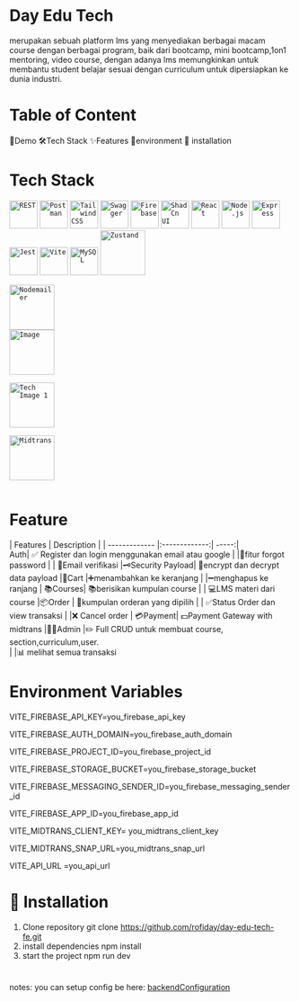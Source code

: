 # Day Edu Tech
merupakan sebuah platform lms yang menyediakan berbagai macam course dengan berbagai program, baik dari bootcamp, mini bootcamp,1on1 mentoring, video course, dengan adanya lms memungkinkan untuk membantu student belajar sesuai dengan curriculum untuk dipersiapkan ke dunia industri.

# Table of Content
 🎥Demo
 🛠️Tech Stack
 ✨Features
 🔐environment
 🚀 installation

# Tech Stack

 <div> <code><img width="50" src="https://raw.githubusercontent.com/marwin1991/profile-technology-icons/refs/heads/main/icons/rest.png" alt="REST" title="REST"/></code> <code><img width="50" src="https://raw.githubusercontent.com/marwin1991/profile-technology-icons/refs/heads/main/icons/postman.png" alt="Postman" title="Postman"/></code> <code><img width="50" src="https://raw.githubusercontent.com/marwin1991/profile-technology-icons/refs/heads/main/icons/tailwind_css.png" alt="Tailwind CSS" title="Tailwind CSS"/></code> <code><img width="50" src="https://raw.githubusercontent.com/marwin1991/profile-technology-icons/refs/heads/main/icons/swagger.png" alt="Swagger" title="Swagger"/></code> <code><img width="50" src="https://raw.githubusercontent.com/marwin1991/profile-technology-icons/refs/heads/main/icons/firebase.png" alt="Firebase" title="Firebase"/></code> <code><img width="50" src="https://raw.githubusercontent.com/marwin1991/profile-technology-icons/refs/heads/main/icons/shadcn_ui.png" alt="ShadCn UI" title="ShadCn UI"/></code> <code><img width="50" src="https://raw.githubusercontent.com/marwin1991/profile-technology-icons/refs/heads/main/icons/react.png" alt="React" title="React"/></code> <code><img width="50" src="https://raw.githubusercontent.com/marwin1991/profile-technology-icons/refs/heads/main/icons/node_js.png" alt="Node.js" title="Node.js"/></code> <code><img width="50" src="https://raw.githubusercontent.com/marwin1991/profile-technology-icons/refs/heads/main/icons/express.png" alt="Express" title="Express"/></code> <code><img width="50" src="https://raw.githubusercontent.com/marwin1991/profile-technology-icons/refs/heads/main/icons/jest.png" alt="Jest" title="Jest"/></code> <code><img width="50" src="https://raw.githubusercontent.com/marwin1991/profile-technology-icons/refs/heads/main/icons/vite.png" alt="Vite" title="Vite"/></code> <code><img width="50" src="https://raw.githubusercontent.com/marwin1991/profile-technology-icons/refs/heads/main/icons/mysql.png" alt="MySQL" title="MySQL" width="80"/></code> 
<code><img src="https://miro.medium.com/v2/resize:fit:800/1*fKV3_Y4usDYZKPsNp1yCvA.png" alt="Zustand" width="80"/>
</code>
<code>
<img src="https://i0.wp.com/community.nodemailer.com/wp-content/uploads/2015/10/n2-2.png?fit=422%2C360&ssl=1" alt="Nodemailer" width="80"/>
</code>
<code><img src="http://image.web.id/images/Screenshot-2019-05-14-at-13.53.46.webp" alt="Image" width="80"/>
</code>
<code>
<img src="https://miro.medium.com/v2/resize:fit:1093/1*aEhFvssY5zz4NsasUBRayQ.png" alt="Tech Image 1" width="80"/>
</code>
<code>
<img src="https://nurosoft.id/blog/wp-content/uploads/2024/06/Midtrans.webp" alt="Midtrans" width="80"/>

</code>


</div>


 # Feature

| Features      | Description         |
| ------------- |:-------------:| -----:|			
Auth| ✅ Register dan login menggunakan email atau google
|				|🔐fitur forgot password
|			|	📩Email verifikasi
|🗝️Security Payload| 🔐encrypt dan decrypt data payload
|🛒Cart   |➕menambahkan ke keranjang
|			|➖menghapus ke ranjang
| 📚Courses| 📚berisikan kumpulan course
|				| 💻LMS materi dari course
|📦Order | 📕kumpulan orderan yang dipilih
|			| ✅Status Order dan view transaksi
|			|❌ Cancel order
| 💳Payment| 💵Payment Gateway with midtrans
|👨‍💼Admin |✏️ Full CRUD untuk membuat course, section,curriculum,user.  
|				|📊 melihat semua transaksi

# Environment Variables
VITE_FIREBASE_API_KEY=you_firebase_api_key

VITE_FIREBASE_AUTH_DOMAIN=you_firebase_auth_domain

VITE_FIREBASE_PROJECT_ID=you_firebase_project_id

VITE_FIREBASE_STORAGE_BUCKET=you_firebase_storage_bucket

VITE_FIREBASE_MESSAGING_SENDER_ID=you_firebase_messaging_sender_id

VITE_FIREBASE_APP_ID=you_firebase_app_id

VITE_MIDTRANS_CLIENT_KEY= you_midtrans_client_key

VITE_MIDTRANS_SNAP_URL=you_midtrans_snap_url

VITE_API_URL =you_api_url

# 🚀 Installation
1. Clone repository
git clone https://github.com/rofiday/day-edu-tech-fe.git
2. install dependencies
	npm install
3. start the project
	npm run dev
#
notes: you can setup config be here: [backendConfiguration](https://github.com/rofiday/day-edu-tech-be.git)
